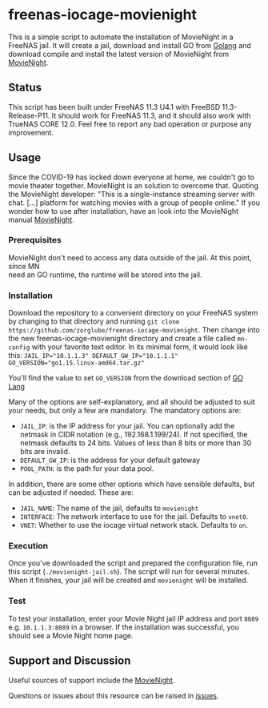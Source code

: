 # freenas-iocage-movienight
This is a simple script to automate the installation of MovieNight in a FreeNAS jail. It will create a jail, download 
and install GO from [Golang](https://golang.org/dl/) and download compile and install the latest version of MovieNight from [MovieNight](https://github.com/zorchenhimer/MovieNight). 

## Status
This script has been built under FreeNAS 11.3 U4.1 with FreeBSD 11.3-Release-P11. It 
should work for FreeNAS 11.3, and it should also work with TrueNAS CORE 12.0. Feel free 
to report any bad operation or purpose any improvement.

## Usage
Since the COVID-19 has locked down everyone at home, we couldn't go to movie theater 
together. MovieNight is an solution to overcome that. Quoting the MovieNight developer: 
"This is a single-instance streaming server with chat. [...] platform for watching movies with a group of people online." If 
you wonder how to use after installation, have an look into the MovieNight manual [MovieNight](https://github.com/zorchenhimer/MovieNight). 

### Prerequisites
MovieNight don't need to access any data outside of the jail. At this point, since MN  
need an GO runtime, the runtime will be stored into the jail. 

### Installation
Download the repository to a convenient directory on your FreeNAS system by changing to that directory and running `git clone https://github.com/zorglube/freenas-iocage-movienight`. Then change into the new freenas-iocage-movienight directory and create a file called `mn-config` with your favorite text editor. In its minimal form, it would look like this: 
`
JAIL_IP="10.1.1.3"
DEFAULT_GW_IP="10.1.1.1"
GO_VERSION="go1.15.linux-amd64.tar.gz"
` 

You'll find the value to set `GO_VERSION` from the download section of [GO Lang](https://golang.org/dl/)

Many of the options are self-explanatory, and all should be adjusted to suit your needs, but only a few are mandatory. The mandatory options are:

- `JAIL_IP`: is the IP address for your jail. You can optionally add the netmask in CIDR notation (e.g., 192.168.1.199/24). If not specified, the netmask defaults to 24 bits. Values of less than 8 bits or more than 30 bits are invalid.
- `DEFAULT_GW_IP`: is the address for your default gateway
- `POOL_PATH`: is the path for your data pool.

In addition, there are some other options which have sensible defaults, but can be adjusted if needed. These are:

- `JAIL_NAME`: The name of the jail, defaults to `movienight`
- `INTERFACE`: The network interface to use for the jail. Defaults to `vnet0`.
- `VNET`: Whether to use the iocage virtual network stack. Defaults to `on`.

### Execution
Once you've downloaded the script and prepared the configuration file, run this script (`./movienight-jail.sh`). The script will run for several minutes. When it finishes, your jail will be created and `movienight` will be installed.

### Test
To test your installation, enter your Movie Night jail IP address and port `8089` e.g. `10.1.1.3:8089` in a browser. If the installation was successful, you should see a Movie 
Night home page.

## Support and Discussion
Useful sources of support include the [MovieNight](https://github.com/zorchenhimer/MovieNight). 

Questions or issues about this resource can be raised in [issues](https://github.com/zorglube/freenas-iocage-movienight/issues).  
 